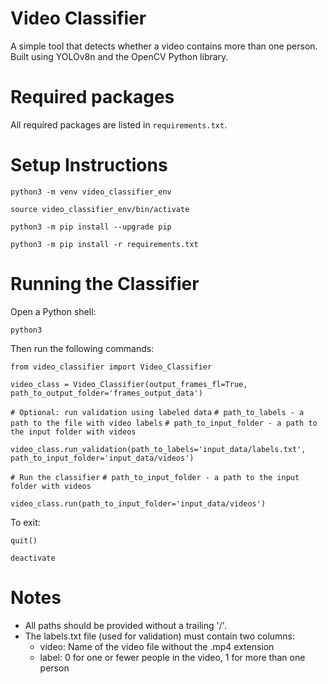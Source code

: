 # Video Classifier
A simple tool that detects whether a video contains more than one person.
Built using YOLOv8n and the OpenCV Python library.

# Required packages
All required packages are listed in `requirements.txt`.

# Setup Instructions

`python3 -m venv video_classifier_env`

`source video_classifier_env/bin/activate`

`python3 -m pip install --upgrade pip`

`python3 -m pip install -r requirements.txt`

# Running the Classifier

Open a Python shell:

`python3`

Then run the following commands:

`from video_classifier import Video_Classifier`

`video_class = Video_Classifier(output_frames_fl=True, path_to_output_folder='frames_output_data')`


`# Optional: run validation using labeled data`
`# path_to_labels - a path to the file with video labels`
`# path_to_input_folder - a path to the input folder with videos`

`video_class.run_validation(path_to_labels='input_data/labels.txt', path_to_input_folder='input_data/videos')`


`# Run the classifier`
`# path_to_input_folder - a path to the input folder with videos`

`video_class.run(path_to_input_folder='input_data/videos')`

To exit:

`quit()`

`deactivate`

# Notes

- All paths should be provided without a trailing '/'.
- The labels.txt file (used for validation) must contain two columns:
  - video: Name of the video file without the .mp4 extension
  - label: 0 for one or fewer people in the video, 1 for more than one person
